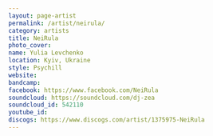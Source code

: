 ```yaml
---
layout: page-artist
permalink: /artist/neirula/
category: artists
title: NeiRula
photo_cover: 
name: Yulia Levchenko
location: Kyiv, Ukraine
style: Psychill
website: 
bandcamp: 
facebook: https://www.facebook.com/NeiRula
soundcloud: https://soundcloud.com/dj-zea
soundcloud_id: 542110
youtube_id: 
discogs: https://www.discogs.com/artist/1375975-NeiRula
---
```

